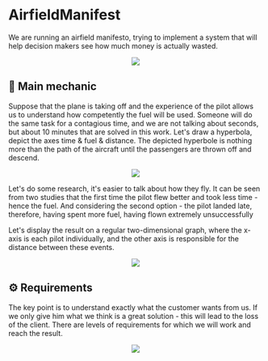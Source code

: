# AirfieldManifest
We are running an airfield manifesto, trying to implement a system that will help decision makers see how much money is actually wasted.
<p align="center">
  <img src="https://media.giphy.com/media/rBlSCUpYlghK8/giphy.gif">
</p>
<h2> 🚀 Main mechanic </h2>
<p> Suppose that the plane is taking off and the experience of the pilot allows us to understand how competently the fuel will be used. Someone will do the same task for a contagious time, and we are not talking about seconds, but about 10 minutes that are solved in this work. Let's draw a hyperbola, depict the axes time & fuel & distance. The depicted hyperbole is nothing more than the path of the aircraft until the passengers are thrown off and descend. </p>
<p align="center">
  <img src="https://sun9-39.userapi.com/impg/fc0fSrAhDnLK84okMCxrKSpFjItsEl_bWfnOjQ/Ky8SEY3O7yE.jpg?size=1920x1080&quality=96&sign=eb5ee7198769bd2edf86ce50efff8e78&type=album">
</p>
<p> Let's do some research, it's easier to talk about how they fly. It can be seen from two studies that the first time the pilot flew better and took less time - hence the fuel. And considering the second option - the pilot landed late, therefore, having spent more fuel, having flown extremely unsuccessfully </p>
<p> Let's display the result on a regular two-dimensional graph, where the x-axis is each pilot individually, and the other axis is responsible for the distance between these events. </p>
<p align="center">
  <img src="https://sun9-41.userapi.com/impg/h3pLdllkrTKsqWPAHAvQNSYdW0Rb9euWeqQ-Qw/0rEGbYndN0k.jpg?size=1155x509&quality=96&sign=5bea7a3c0bf5409410fd4a56c4e53752&type=album">
</p>
<h2> ⚙️ Requirements </h2>
<p> The key point is to understand exactly what the customer wants from us. If we only give him what we think is a great solution - this will lead to the loss of the client. There are levels of requirements for which we will work and reach the result. </p>
<p align="center">
  <img src="https://sun9-78.userapi.com/impg/OztLYL858xhPzzv_0wEB7Tksd71A8q2R-Wls0Q/oOqkKfv-_dM.jpg?size=1280x720&quality=96&sign=04427c3ae5ab7d718d64bedd21aa450d&type=album">
</p>
